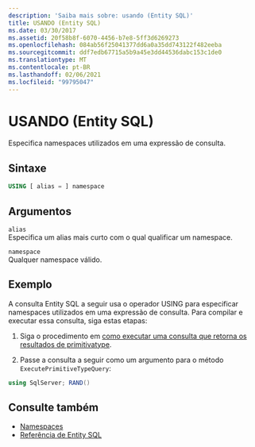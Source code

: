```yaml
---
description: 'Saiba mais sobre: usando (Entity SQL)'
title: USANDO (Entity SQL)
ms.date: 03/30/2017
ms.assetid: 20f58b8f-6070-4456-b7e8-5ff3d6269273
ms.openlocfilehash: 084ab56f25041377dd6a0a35dd743122f482eeba
ms.sourcegitcommit: ddf7edb67715a5b9a45e3dd44536dabc153c1de0
ms.translationtype: MT
ms.contentlocale: pt-BR
ms.lasthandoff: 02/06/2021
ms.locfileid: "99795047"
---
```

# <a name="using-entity-sql"></a>USANDO (Entity SQL)

Especifica namespaces utilizados em uma expressão de consulta.  
  
## <a name="syntax"></a>Sintaxe  
  
```sql  
USING [ alias = ] namespace  
```  
  
## <a name="arguments"></a>Argumentos  

 `alias`  
 Especifica um alias mais curto com o qual qualificar um namespace.  
  
 `namespace`  
 Qualquer namespace válido.  
  
## <a name="example"></a>Exemplo  

 A consulta Entity SQL a seguir usa o operador USING para especificar namespaces utilizados em uma expressão de consulta. Para compilar e executar essa consulta, siga estas etapas:  
  
1. Siga o procedimento em [como executar uma consulta que retorna os resultados de primitivatype](../how-to-execute-a-query-that-returns-primitivetype-results.md).  
  
2. Passe a consulta a seguir como um argumento para o método `ExecutePrimitiveTypeQuery`:  
  
```csharp
using SqlServer; RAND()  
```  
  
## <a name="see-also"></a>Consulte também

- [Namespaces](namespaces-entity-sql.md)
- [Referência de Entity SQL](entity-sql-reference.md)
